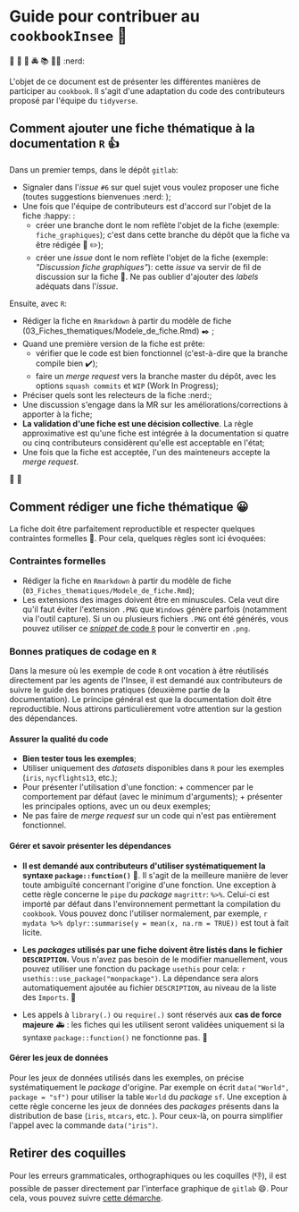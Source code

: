 # Guide pour contribuer au `cookbookInsee` :cop:

:closed_book:
:police_car: :cop: :oncoming_police_car:
:books: :guardsman: :nerd: 

L'objet de ce document est de présenter les différentes
manières de participer au `cookbook`. Il s'agit d'une adaptation du code des
contributeurs proposé par l'équipe du `tidyverse`.

## Comment ajouter une fiche thématique à la documentation `R` :thumbsup:

Dans un premier temps, dans le dépôt `gitlab`:

* Signaler dans l'*issue* `#6` sur quel sujet vous voulez proposer une fiche (toutes suggestions bienvenues :nerd: );
* Une fois que l'équipe de contributeurs est d'accord sur l'objet de la fiche :happy: :
    - créer une branche dont le nom reflète l'objet de la fiche (exemple: `fiche_graphiques`); c'est dans cette branche du dépôt que la fiche va être rédigée :scroll: :pencil2:);
    - créer une *issue* dont le nom reflète l'objet de la fiche (exemple: *"Discussion fiche graphiques"*): cette *issue* va servir de fil de discussion sur la fiche :loudspeaker:. Ne pas oublier d'ajouter des *labels* adéquats dans l'*issue*.

Ensuite, avec `R`: 

* Rédiger la fiche en `Rmarkdown` à partir du modèle de fiche (03_Fiches_thematiques/Modele_de_fiche.Rmd) :black_nib: ;
* Quand une première version de la fiche est prête:
    - vérifier que le code est bien fonctionnel (c'est-à-dire que la branche compile bien :heavy_check_mark:);
    - faire un *merge request* vers la branche master du dépôt, avec les options `squash commits` et `WIP` (Work In Progress);
* Préciser quels sont les relecteurs de la fiche :nerd:;
* Une discussion s'engage dans la MR sur les améliorations/corrections à apporter à la fiche;
* **La validation d'une fiche est une décision collective**. La règle approximative est qu'une fiche est intégrée à la documentation si quatre ou cinq contributeurs considèrent qu'elle est acceptable en l'état;
* Une fois que la fiche est acceptée, l'un des mainteneurs accepte la *merge request*.

:tada: :confetti_ball:


## Comment rédiger une fiche thématique :grinning:

La fiche doit être parfaitement reproductible et respecter quelques contraintes
formelles :police_car:. Pour cela, quelques règles sont ici évoquées:

### Contraintes formelles

* Rédiger la fiche en `Rmarkdown` à partir du modèle de fiche (`03_Fiches_thematiques/Modele_de_fiche.Rmd`);
* Les extensions des images doivent être en minuscules. Cela veut dire qu'il faut éviter l'extension
`.PNG` que `Windows` génère parfois (notamment via l'outil capture). Si un 
ou plusieurs fichiers `.PNG` ont été générés,
vous pouvez utiliser ce [*snippet* de code `R`](https://gitlab.com/linogaliana/documentationR/snippets/1954584) pour le convertir en 
`.png`.

### Bonnes pratiques de codage en `R`

Dans la mesure où les exemple de code `R` ont vocation à être réutilisés directement par les agents de l'Insee, il est demandé aux contributeurs de suivre le guide des bonnes pratiques (deuxième partie de la documentation). Le principe général est que la documentation doit être reproductible. Nous attirons particulièrement votre attention sur la gestion des dépendances.

#### Assurer la qualité du code

* **Bien tester tous les exemples**;
* Utiliser uniquement des *datasets* disponibles dans `R` pour les exemples (`iris`, `nycflights13`, etc.);
* Pour présenter l'utilisation d'une fonction:
        + commencer par le comportement par défaut (avec le minimum d'arguments);
        + présenter les principales options, avec un ou deux exemples;
* Ne pas faire de *merge request* sur un code qui n'est pas entièrement fonctionnel.

#### Gérer et savoir présenter les dépendances

* **Il est demandé aux contributeurs d'utiliser systématiquement
la syntaxe `package::function()`** :cop:. Il s'agit de la meilleure manière
de lever toute ambiguïté concernant l'origine d'une fonction.
Une exception à cette règle concerne le `pipe` du *package* `magrittr`: `%>%`.
Celui-ci est importé par défaut dans l'environnement permettant la compilation
du `cookbook`. Vous pouvez donc l'utiliser normalement, par exemple, `r mydata %>% dplyr::summarise(y = mean(x, na.rm = TRUE))` est tout à fait licite.

* **Les *packages* utilisés par une fiche doivent être listés dans le fichier `DESCRIPTION`.** Vous
n'avez pas besoin de le modifier manuellement, vous pouvez utiliser une fonction du
package `usethis` pour cela: `r usethis::use_package("monpackage")`. La dépendance sera alors automatiquement ajoutée au fichier `DESCRIPTION`, au niveau de la 
liste des `Imports`. :tada: 

* Les appels à `library(.)` ou `require(.)` sont réservés aux **cas de 
force majeure** :ambulance: : les fiches qui les utilisent
seront validées uniquement si la syntaxe  `package::function()` ne fonctionne pas. :cop: 

#### Gérer les jeux de données

Pour les jeux de données utilisés dans les exemples, on précise systématiquement le *package* d'origine. Par exemple on écrit `data("World", package = "sf")` pour utiliser la table `World` du *package* `sf`. Une exception à cette règle concerne les jeux de données des *packages* présents dans la distribution de 
base (`iris`, `mtcars`, etc. ). Pour ceux-là, on pourra simplifier l'appel avec la commande `data("iris")`.

## Retirer des coquilles

Pour les erreurs grammaticales, orthographiques ou les coquilles (:thumbsdown:),
il est possible de passer directement par l'interface graphique de `gitlab` :smile:.
Pour cela, vous pouvez suivre
[cette démarche](https://docs.gitlab.com/ee/user/discussions/#suggest-changes).




<!-------------- tidyverse style
*  We recommend that you create a Git branch for each pull request (PR).  
*  Look at the Travis and AppVeyor build status before and after making changes.
The `README` should contain badges for any continuous integration services used
by the package.  
*  New code should follow the tidyverse [style guide](https://style.tidyverse.org).
You can use the [styler](https://CRAN.R-project.org/package=styler) package to
apply these styles, but please don't restyle code that has nothing to do with 
your PR.  
*  We use [roxygen2](https://cran.r-project.org/package=roxygen2), with
[Markdown syntax](https://cran.r-project.org/web/packages/roxygen2/vignettes/markdown.html), 
for documentation.  
*  We use [testthat](https://cran.r-project.org/package=testthat). Contributions
with test cases included are easier to accept.  
*  For user-facing changes, add a bullet to the top of `NEWS.md` below the
current development version header describing the changes made followed by your
GitHub username, and links to relevant issue(s)/PR(s).

### Code of Conduct 

Please note that the cookbookInsee project is released with a
[Contributor Code of Conduct](CODE_OF_CONDUCT.md). By contributing to this
project you agree to abide by its terms.

### See tidyverse [development contributing guide](https://rstd.io/tidy-contrib)
for further details.
--------------->